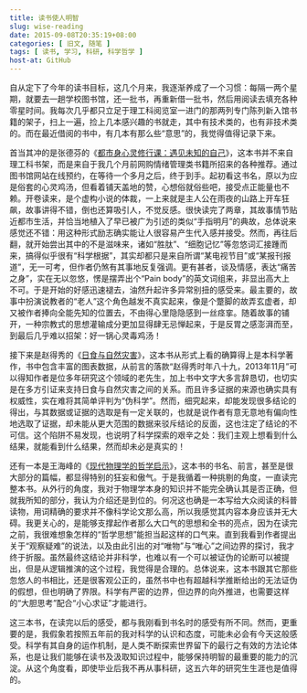 ```yaml
---
title: 读书使人明智
slug: wise-reading
date: 2015-09-08T20:35:19+08:00
categories: [ 旧文, 随笔 ]
tags: [ 读书, 学习, 科研, 科学哲学 ]
host-at: GitHub
---
```

自从定下了今年的读书目标，这几个月来，我逐渐养成了一个习惯：每隔一两个星期，就要去一趟学校图书馆，还一批书，再重新借一批书，然后用阅读去填充各种零星时间。我每次几乎都只立足于理工科阅览室一进门的那两列专门陈列新入馆书籍的架子，扫上一遍，捡上几本感兴趣的书就走，其中有技术类的，也有非技术类的。而在最近借阅的书中，有几本有那么些“意思”的，我觉得值得记录下来。

首当其冲的是张德芬的《[都市身心灵修行课：遇见未知的自己][book-1]》，这本书并不来自理工科书架，而是来自于我几个月前网购情绪管理类书籍所招来的各种推荐。通过图书馆网站在线预约，在等待一个多月之后，终于到手。起初看这书名，原以为应是俗套的心灵鸡汤，但看着铺天盖地的赞，心想俗就俗些吧，接受点正能量也不赖。开卷读来，是个虚构小说的体裁，一上来就是主人公在雨夜的山路上开车狂飙，故事讲得不错，倒也还算吸引人，不觉反感。很快读完了两章，其故事情节贴近都市生活，并恰当地植入了早已被广为引述的类似“手指明月”的典故，总体说来感觉还不错：用这种形式励志确实能让人很容易产生代入感并接受。然而，再往后翻，就开始尝出其中的不是滋味来，诸如“胜肽”、“细胞记忆”等忽悠词汇接踵而来，搞得似乎很有“科学根据”，其实却都只是来自所谓“某电视节目”或“某报刊报道”，无一可考，但作者仍煞有其事地反复强调。更有甚者，谈及情感，表达“痛苦之身”，实在无以忽悠，愣是摆弄出个“Pain body”的英文词组来，非显出高大上不可。于是开始的好感迅速褪去，油然升起许多异常别扭的感受来。最主要的，故事中扮演说教者的“老人”这个角色越发不真实起来，像是个蹩脚的故弄玄虚者，却又被作者捧向全能先知的位置去，不由得心里隐隐感到一丝痉挛。随着故事的铺开，一种宗教式的思想灌输成分更加显得肆无忌惮起来，于是反胃之感澎湃而至，到最后几乎难以招架：好一锅心灵毒鸡汤！

接下来是赵得秀的《[日食与自然灾害][book-2]》，这本书从形式上看的确算得上是本科学著作，书中包含丰富的图表数据，从前言的落款“赵得秀时年八十九，2013年11月”可以得知作者是位多年研究这个领域的老先生，加上书中文字大多言辞恳切，也切实是在多方引证来支持日食与自然灾害之间的关系。而且许多证据的来源也确实具有权威性，实在难将其简单评判为“伪科学”。然而，细究起来，却能发现很多结论的得出，与其数据或证据的选取是有一定关联的，也就是说作者有意无意地有偏向性地选取了证据，却未能从更大范围的数据来驳斥结论的反面，这也注定了结论的不可信。这个陷阱不易发现，也说明了科学探索的艰辛之处：我们主观上想看到什么结果，就能看到什么结果，然而却未必是真实的！

还有一本是王海峰的《[现代物理学的哲学启示][book-3]》，这本书的书名、前言，甚至是很大部分的篇幅，都显得特别的狂妄和傲气。于是我循着一种挑剔的角度，一直读完整本书。从外行的角度，我对于物理学本身的知识并不能完全确认其是否正确，但就我所知的部分，我认为介绍还是到位的。何况这也确是一本写给大众阅读的科普读物，用词精确的要求并不像科学论文那么高，所以我感觉其内容本身应该并无大碍。我更关心的，是能够支撑起作者那么大口气的思想和全书的亮点，因为在读完之前，我很难想象怎样的“哲学思想”能担当起这样的口气来。直到我看到作者提出关于“观察疑难”的说法，以及由此引出的对“唯物”与“唯心”之间边界的探讨，我才终于折服。虽然最终这结论并非科学，也难以有一个可以被证伪的论断可以被提出，但是从逻辑推演的这个过程，我觉得是合理的。总体说来，这本书跟其它那些忽悠人的书相比，还是很客观公正的，虽然书中也有超越科学推断给出的无法证伪的假想，但也明确了界限。科学有严密的边界，但边界的向外推进，也需要这样的“大胆思考”配合“小心求证”才能进行。 

这三本书，在读完以后的感受，都与我刚看到书名时的感受有所不同。然而，更重要的是，我假象若按照五年前的我对科学的认识和态度，可能未必会有今天这般感受。科学有其自身的运作机制，是人类不断探索世界留下的最行之有效的方法论体系，也是让我们能够在读书及汲取知识过程中，能够保持明智的最重要的能力的沉淀。从这个角度看，即使毕业后我不再从事科研，这五六年的研究生生涯也是值得的。

[book-1]: http://book.douban.com/subject/19955069/
[book-2]: http://book.douban.com/subject/26595299/
[book-3]: http://book.douban.com/subject/26595293/
